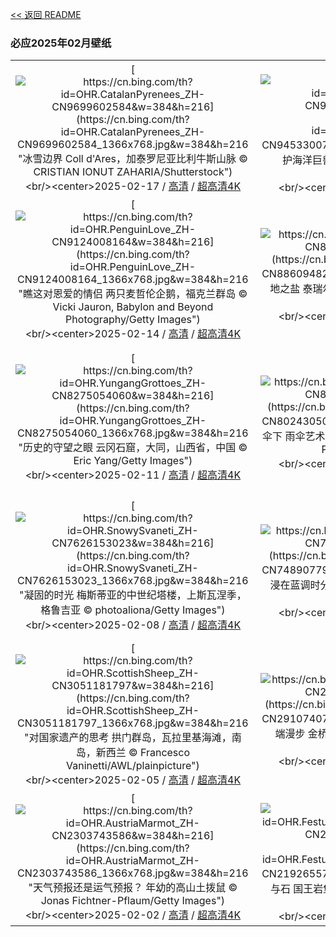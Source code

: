 [<< 返回 README](../../README.md)
### 必应2025年02月壁纸
||||
|:---:|:---:|:---:|
|[![https://cn.bing.com/th?id=OHR.CatalanPyrenees_ZH-CN9699602584&w=384&h=216](https://cn.bing.com/th?id=OHR.CatalanPyrenees_ZH-CN9699602584_1366x768.jpg&w=384&h=216 "冰雪边界&#10;Coll d'Ares，加泰罗尼亚比利牛斯​​山脉&#10;© CRISTIAN IONUT ZAHARIA/Shutterstock")](https://cn.bing.com/search?q=%e6%af%94%e5%88%a9%e7%89%9b%e6%96%af%e2%80%8b%e2%80%8b%e5%b1%b1%e8%84%89&form=hpcapt&mkt=zh-cn&filters=HpDate:"20250216_1600")<br/><center>2025-02-17 / [高清](https://cn.bing.com/th?id=OHR.CatalanPyrenees_ZH-CN9699602584_1920x1200.jpg&w=1920&h=1200) / [超高清4K](https://cn.bing.com/th?id=OHR.CatalanPyrenees_ZH-CN9699602584_UHD.jpg&w=3840&h=2160)<center/>|[![https://cn.bing.com/th?id=OHR.HumpbackMother_ZH-CN9453300759&w=384&h=216](https://cn.bing.com/th?id=OHR.HumpbackMother_ZH-CN9453300759_1366x768.jpg&w=384&h=216 "守护海洋巨兽&#10;座头鲸妈妈和宝宝，汤加&#10;© Chase Dekker/Minden Pictures")](https://cn.bing.com/search?q=%e4%b8%96%e7%95%8c%e9%b2%b8%e6%97%a5&form=hpcapt&mkt=zh-cn&filters=HpDate:"20250215_1600")<br/><center>2025-02-16 / [高清](https://cn.bing.com/th?id=OHR.HumpbackMother_ZH-CN9453300759_1920x1200.jpg&w=1920&h=1200) / [超高清4K](https://cn.bing.com/th?id=OHR.HumpbackMother_ZH-CN9453300759_UHD.jpg&w=3840&h=2160)<center/>|[![https://cn.bing.com/th?id=OHR.Misotsuchi2025_ZH-CN9260395680&w=384&h=216](https://cn.bing.com/th?id=OHR.Misotsuchi2025_ZH-CN9260395680_1366x768.jpg&w=384&h=216 "冰雪奇景&#10;三十槌冰柱，秩父市，日本&#10;© watayu0821/shutterstock")](https://cn.bing.com/search?q=%e5%86%b0%e6%9f%b1&form=hpcapt&mkt=zh-cn&filters=HpDate:"20250214_1600")<br/><center>2025-02-15 / [高清](https://cn.bing.com/th?id=OHR.Misotsuchi2025_ZH-CN9260395680_1920x1200.jpg&w=1920&h=1200) / [超高清4K](https://cn.bing.com/th?id=OHR.Misotsuchi2025_ZH-CN9260395680_UHD.jpg&w=3840&h=2160)<center/>|
|[![https://cn.bing.com/th?id=OHR.PenguinLove_ZH-CN9124008164&w=384&h=216](https://cn.bing.com/th?id=OHR.PenguinLove_ZH-CN9124008164_1366x768.jpg&w=384&h=216 "瞧这对恩爱的情侣&#10;两只麦哲伦企鹅，福克兰群岛&#10;© Vicki Jauron, Babylon and Beyond Photography/Getty Images")](https://cn.bing.com/search?q=%e6%83%85%e4%ba%ba%e8%8a%82&form=hpcapt&mkt=zh-cn&filters=HpDate:"20250213_1600")<br/><center>2025-02-14 / [高清](https://cn.bing.com/th?id=OHR.PenguinLove_ZH-CN9124008164_1920x1200.jpg&w=1920&h=1200) / [超高清4K](https://cn.bing.com/th?id=OHR.PenguinLove_ZH-CN9124008164_UHD.jpg&w=3840&h=2160)<center/>|[![https://cn.bing.com/th?id=OHR.LakeTyrrell_ZH-CN8860948292&w=384&h=216](https://cn.bing.com/th?id=OHR.LakeTyrrell_ZH-CN8860948292_1366x768.jpg&w=384&h=216 "大地之盐&#10;泰瑞尔湖，维多利亚州，澳大利亚&#10;© Monica Bertolazzi/Getty Images")](https://cn.bing.com/search?q=%e6%be%b3%e5%a4%a7%e5%88%a9%e4%ba%9a%e6%b3%b0%e7%91%9e%e5%b0%94%e6%b9%96&form=hpcapt&mkt=zh-cn&filters=HpDate:"20250212_1600")<br/><center>2025-02-13 / [高清](https://cn.bing.com/th?id=OHR.LakeTyrrell_ZH-CN8860948292_1920x1200.jpg&w=1920&h=1200) / [超高清4K](https://cn.bing.com/th?id=OHR.LakeTyrrell_ZH-CN8860948292_UHD.jpg&w=3840&h=2160)<center/>|[![https://cn.bing.com/th?id=OHR.LanterFestival25Y_ZH-CN8547998003&w=384&h=216](https://cn.bing.com/th?id=OHR.LanterFestival25Y_ZH-CN8547998003_1366x768.jpg&w=384&h=216 "喜气洋洋的元宵节&#10;上海豫园的灯会，元宵节，上海市，中国&#10;© atiger/Shutterstock")](https://cn.bing.com/search?q=2025%e5%85%83%e5%ae%b5%e8%8a%82&form=hpcapt&mkt=zh-cn&filters=HpDate:"20250211_1600")<br/><center>2025-02-12 / [高清](https://cn.bing.com/th?id=OHR.LanterFestival25Y_ZH-CN8547998003_1920x1200.jpg&w=1920&h=1200) / [超高清4K](https://cn.bing.com/th?id=OHR.LanterFestival25Y_ZH-CN8547998003_UHD.jpg&w=3840&h=2160)<center/>|
|[![https://cn.bing.com/th?id=OHR.YungangGrottoes_ZH-CN8275054060&w=384&h=216](https://cn.bing.com/th?id=OHR.YungangGrottoes_ZH-CN8275054060_1366x768.jpg&w=384&h=216 "历史的守望之眼&#10;云冈石窟，大同，山西省，中国&#10;© Eric Yang/Getty Images")](https://cn.bing.com/search?q=%e5%a4%a7%e5%90%8c%e4%ba%91%e5%86%88%e7%9f%b3%e7%aa%9f&form=hpcapt&mkt=zh-cn&filters=HpDate:"20250210_1600")<br/><center>2025-02-11 / [高清](https://cn.bing.com/th?id=OHR.YungangGrottoes_ZH-CN8275054060_1920x1200.jpg&w=1920&h=1200) / [超高清4K](https://cn.bing.com/th?id=OHR.YungangGrottoes_ZH-CN8275054060_UHD.jpg&w=3840&h=2160)<center/>|[![https://cn.bing.com/th?id=OHR.UmbrellaDay_ZH-CN8024305066&w=384&h=216](https://cn.bing.com/th?id=OHR.UmbrellaDay_ZH-CN8024305066_1366x768.jpg&w=384&h=216 "在伞下&#10;雨伞艺术装置，博罗市场，伦敦，英国&#10;© Malcolm P Chapman/Getty Images")](https://cn.bing.com/search?q=%e9%9b%a8%e4%bc%9e&form=hpcapt&mkt=zh-cn&filters=HpDate:"20250209_1600")<br/><center>2025-02-10 / [高清](https://cn.bing.com/th?id=OHR.UmbrellaDay_ZH-CN8024305066_1920x1200.jpg&w=1920&h=1200) / [超高清4K](https://cn.bing.com/th?id=OHR.UmbrellaDay_ZH-CN8024305066_UHD.jpg&w=3840&h=2160)<center/>|[![https://cn.bing.com/th?id=OHR.AlstromPoint_ZH-CN7844819126&w=384&h=216](https://cn.bing.com/th?id=OHR.AlstromPoint_ZH-CN7844819126_1366x768.jpg&w=384&h=216 "值得深思的高地&#10;阿尔斯特罗姆角，鲍威尔湖，犹他州，美国&#10;© T.M. Schultze/TANDEM Stills + Motion")](https://cn.bing.com/search?q=%e7%8a%b9%e4%bb%96%e5%b7%9e%e9%98%bf%e5%b0%94%e6%96%af%e7%89%b9%e7%bd%97%e5%a7%86%e8%a7%92&form=hpcapt&mkt=zh-cn&filters=HpDate:"20250208_1600")<br/><center>2025-02-09 / [高清](https://cn.bing.com/th?id=OHR.AlstromPoint_ZH-CN7844819126_1920x1200.jpg&w=1920&h=1200) / [超高清4K](https://cn.bing.com/th?id=OHR.AlstromPoint_ZH-CN7844819126_UHD.jpg&w=3840&h=2160)<center/>|
|[![https://cn.bing.com/th?id=OHR.SnowySvaneti_ZH-CN7626153023&w=384&h=216](https://cn.bing.com/th?id=OHR.SnowySvaneti_ZH-CN7626153023_1366x768.jpg&w=384&h=216 "凝固的时光&#10;梅斯蒂亚的中世纪塔楼，上斯瓦涅季，格鲁吉亚&#10;© photoaliona/Getty Images")](https://cn.bing.com/search?q=%e6%a2%85%e6%96%af%e8%92%82%e4%ba%9a&form=hpcapt&mkt=zh-cn&filters=HpDate:"20250207_1600")<br/><center>2025-02-08 / [高清](https://cn.bing.com/th?id=OHR.SnowySvaneti_ZH-CN7626153023_1920x1200.jpg&w=1920&h=1200) / [超高清4K](https://cn.bing.com/th?id=OHR.SnowySvaneti_ZH-CN7626153023_UHD.jpg&w=3840&h=2160)<center/>|[![https://cn.bing.com/th?id=OHR.BlueNorway_ZH-CN7489077966&w=384&h=216](https://cn.bing.com/th?id=OHR.BlueNorway_ZH-CN7489077966_1366x768.jpg&w=384&h=216 "沉浸在蓝调时分&#10;特隆赫姆的蓝色时刻，挪威&#10;© Jeanny Mueller/Getty Images")](https://cn.bing.com/search?q=%e6%8c%aa%e5%a8%81%e7%89%b9%e9%9a%86%e8%b5%ab%e5%a7%86&form=hpcapt&mkt=zh-cn&filters=HpDate:"20250206_1600")<br/><center>2025-02-07 / [高清](https://cn.bing.com/th?id=OHR.BlueNorway_ZH-CN7489077966_1920x1200.jpg&w=1920&h=1200) / [超高清4K](https://cn.bing.com/th?id=OHR.BlueNorway_ZH-CN7489077966_UHD.jpg&w=3840&h=2160)<center/>|[![https://cn.bing.com/th?id=OHR.WhararikiBeach_ZH-CN7232913389&w=384&h=216](https://cn.bing.com/th?id=OHR.WhararikiBeach_ZH-CN7232913389_1366x768.jpg&w=384&h=216 "对国家遗产的思考&#10;拱门群岛，瓦拉里基海滩，南岛，新西兰&#10;© Francesco Vaninetti/AWL/plainpicture")](https://cn.bing.com/search?q=%e6%80%80%e5%94%90%e4%bc%8a%e6%97%a5&form=hpcapt&mkt=zh-cn&filters=HpDate:"20250205_1600")<br/><center>2025-02-06 / [高清](https://cn.bing.com/th?id=OHR.WhararikiBeach_ZH-CN7232913389_1920x1200.jpg&w=1920&h=1200) / [超高清4K](https://cn.bing.com/th?id=OHR.WhararikiBeach_ZH-CN7232913389_UHD.jpg&w=3840&h=2160)<center/>|
|[![https://cn.bing.com/th?id=OHR.ScottishSheep_ZH-CN3051181797&w=384&h=216](https://cn.bing.com/th?id=OHR.ScottishSheep_ZH-CN3051181797_1366x768.jpg&w=384&h=216 "对国家遗产的思考&#10;拱门群岛，瓦拉里基海滩，南岛，新西兰&#10;© Francesco Vaninetti/AWL/plainpicture")](https://cn.bing.com/search?q=%e6%80%80%e5%94%90%e4%bc%8a%e6%97%a5&form=hpcapt&mkt=zh-cn&filters=HpDate:"20250204_1600")<br/><center>2025-02-05 / [高清](https://cn.bing.com/th?id=OHR.ScottishSheep_ZH-CN3051181797_1920x1200.jpg&w=1920&h=1200) / [超高清4K](https://cn.bing.com/th?id=OHR.ScottishSheep_ZH-CN3051181797_UHD.jpg&w=3840&h=2160)<center/>|[![https://cn.bing.com/th?id=OHR.GoldenBridge_ZH-CN2910740727&w=384&h=216](https://cn.bing.com/th?id=OHR.GoldenBridge_ZH-CN2910740727_1366x768.jpg&w=384&h=216 "云端漫步&#10;金桥，巴拿山，岘港，越南&#10;© Hien Phung Thu/Shutterstock")](https://cn.bing.com/search?q=%e5%b2%98%e6%b8%af%e9%87%91%e6%a1%a5&form=hpcapt&mkt=zh-cn&filters=HpDate:"20250203_1600")<br/><center>2025-02-04 / [高清](https://cn.bing.com/th?id=OHR.GoldenBridge_ZH-CN2910740727_1920x1200.jpg&w=1920&h=1200) / [超高清4K](https://cn.bing.com/th?id=OHR.GoldenBridge_ZH-CN2910740727_UHD.jpg&w=3840&h=2160)<center/>|[![https://cn.bing.com/th?id=OHR.BeginningofSpring25Y_ZH-CN7356156800&w=384&h=216](https://cn.bing.com/th?id=OHR.BeginningofSpring25Y_ZH-CN7356156800_1366x768.jpg&w=384&h=216 "春光明媚的日子&#10;盛开的樱花树上的红头长尾山雀&#10;© Haitong Yu/Getty Images")](https://cn.bing.com/search?q=%e7%ba%a2%e5%a4%b4%e9%95%bf%e5%b0%be%e5%b1%b1%e9%9b%80&form=hpcapt&mkt=zh-cn&filters=HpDate:"20250202_1600")<br/><center>2025-02-03 / [高清](https://cn.bing.com/th?id=OHR.BeginningofSpring25Y_ZH-CN7356156800_1920x1200.jpg&w=1920&h=1200) / [超高清4K](https://cn.bing.com/th?id=OHR.BeginningofSpring25Y_ZH-CN7356156800_UHD.jpg&w=3840&h=2160)<center/>|
|[![https://cn.bing.com/th?id=OHR.AustriaMarmot_ZH-CN2303743586&w=384&h=216](https://cn.bing.com/th?id=OHR.AustriaMarmot_ZH-CN2303743586_1366x768.jpg&w=384&h=216 "天气预报还是运气预报？&#10;年幼的高山土拨鼠&#10;© Jonas Fichtner-Pflaum/Getty Images")](https://cn.bing.com/search?q=%e5%9c%9f%e6%8b%a8%e9%bc%a0%e6%97%a5&form=hpcapt&mkt=zh-cn&filters=HpDate:"20250201_1600")<br/><center>2025-02-02 / [高清](https://cn.bing.com/th?id=OHR.AustriaMarmot_ZH-CN2303743586_1920x1200.jpg&w=1920&h=1200) / [超高清4K](https://cn.bing.com/th?id=OHR.AustriaMarmot_ZH-CN2303743586_UHD.jpg&w=3840&h=2160)<center/>|[![https://cn.bing.com/th?id=OHR.FestungKonigsteinElbsandsteingebirge_ZH-CN2192655745&w=384&h=216](https://cn.bing.com/th?id=OHR.FestungKonigsteinElbsandsteingebirge_ZH-CN2192655745_1366x768.jpg&w=384&h=216 "雪与石&#10;国王岩堡垒 , 瑞士撒克逊, 德国&#10;© Bildagentur-online/Exss/Alamy")](https://cn.bing.com/search?q=%e5%9b%bd%e7%8e%8b%e5%b2%a9%e5%a0%a1%e5%9e%92&form=hpcapt&mkt=zh-cn&filters=HpDate:"20250131_1600")<br/><center>2025-02-01 / [高清](https://cn.bing.com/th?id=OHR.FestungKonigsteinElbsandsteingebirge_ZH-CN2192655745_1920x1200.jpg&w=1920&h=1200) / [超高清4K](https://cn.bing.com/th?id=OHR.FestungKonigsteinElbsandsteingebirge_ZH-CN2192655745_UHD.jpg&w=3840&h=2160)<center/>
